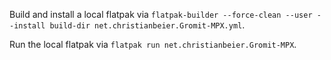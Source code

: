 Build and install a local flatpak via `flatpak-builder --force-clean --user --install build-dir net.christianbeier.Gromit-MPX.yml`.

Run the local flatpak via `flatpak run net.christianbeier.Gromit-MPX`.
